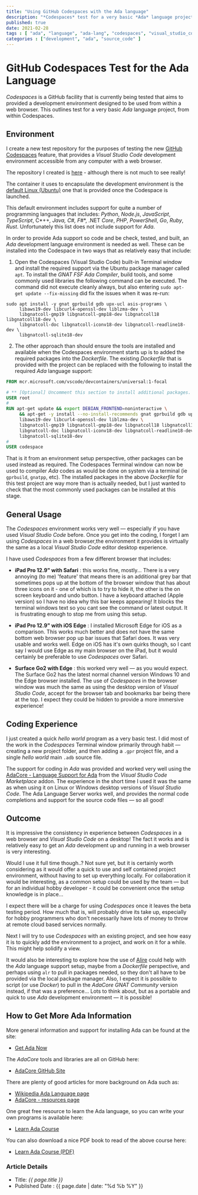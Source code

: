 ```yaml
---
title: "Using GitHub Codespaces with the Ada language"
description: "*Codespaces* test for a very basic *Ada* language project." 
published: true
date: 2021-02-28
tags : [ "ada", "language", "ada-lang", "codespaces", "visual_studio_code", "source_code" ]
categories : ["development", "ada", "source_code" ]
---
```

# GitHub Codespaces Test for the Ada Language

*Codespaces* is a GitHub facility that is currently being tested that aims to provided a development environment designed to be used from within a web browser. This outlines test for a very basic *Ada* language project, from within Codespaces.  

## Environment

I create a new test repository for the purposes of testing the new [GitHub Codespaces](https://github.com/features/codespaces) feature, that provides a *Visual Studio Code* development environment accessible from any computer with a web browser. 

The repository I created is [here](https://github.com/wiremoons/codespace-test-ada) - although there is not much to see really!

The container it uses to encapsulate the development environment is the [default Linux (Ubuntu)](https://github.com/microsoft/vscode-dev-containers/tree/v0.159.0/containers/codespaces-linux) one that is provided once the Codespace is launched.

This default environment includes support for quite a number of programming languages that includes: *Python*, *Node.js*, *JavaScript*, *TypeScript*, C*++*, *Java*, C*#*, F*#*, .NET *Core*, *PHP*, *PowerShell*, *Go*, *Ruby*, *Rust*. Unfortunately this list does not include support for *Ada*.

In order to provide Ada support so code and be check, tested, and built, an *Ada* development language environment is needed as well. These can be installed into the Codespace in two ways that as relatively easy that include:

1. Open the Codespaces (Visual Studio Code) built-in Terminal window and install the required support via the Ubuntu package manager called `apt`. To install the *GNAT FSF Ada Compiler*, build tools, and some commonly used libraries the following command can be executed. The command did not execute cleanly always, but also entering `sudo apt-get update --fix-missing` did fix the issues when it was re-run:

```shell
sudo apt install -y gnat gprbuild gdb upx-ucl asis-programs \
     libaws19-dev libcurl4-openssl-dev liblzma-dev \
     libgnatcoll-gmp19 libgnatcoll-gmp18-dev libgnatcoll18 libgnatcoll18-dev \
     libgnatcoll-doc libgnatcoll-iconv18-dev libgnatcoll-readline18-dev \
     libgnatcoll-sqlite18-dev
```

2. The other approach than should ensure the tools are installed and available when the Codespaces environment starts up is to added the required packages into the *Dockerfile*. The existing *Dockerfile* that is provided with the project can be replaced with the following to install the required *Ada* language support:

```dockerfile
FROM mcr.microsoft.com/vscode/devcontainers/universal:1-focal

# ** [Optional] Uncomment this section to install additional packages. **
USER root
#
RUN apt-get update && export DEBIAN_FRONTEND=noninteractive \
     && apt-get -y install --no-install-recommends gnat gprbuild gdb upx-ucl asis-programs \
     libaws19-dev libcurl4-openssl-dev liblzma-dev \
     libgnatcoll-gmp19 libgnatcoll-gmp18-dev libgnatcoll18 libgnatcoll18-dev \
     libgnatcoll-doc libgnatcoll-iconv18-dev libgnatcoll-readline18-dev \
     libgnatcoll-sqlite18-dev
#
USER codespace
```

That is it from an environment setup perspective, other packages can be used instead as required. The Codespaces Terminal window can now be used to compiler *Ada* codes as would be done on system via a terminal (ie `gprbuild`, `gnatpp`, etc). The installed packages in the above *Dockerfile* for this test project are way more than is actually needed, but I just wanted to check that the most commonly used packages can be installed at this stage.


## General Usage

The *Codespaces* environment works very well &mdash; especially if you have used *Visual Studio Code* before. Once you get into the coding, I forget I am using *Codespaces* in a web browser,the environment it provides is virtually the same as a local *Visual Studio Code* editor desktop experience. 

I have used *Codespaces* from a few different browser that includes:

* **iPad Pro 12.9" with Safari** : this works fine, mostly... There is a very annoying (to me) 'feature' that means there is an additional grey bar that sometimes pops up at the bottom of the browser window that has about three icons on it - one of which is to try to hide it, the other is the on screen keyboard and undo button. I have a keyboard attached (Apple version) so I have no idea why this bar keeps appearing! It blocks the terminal windows text so you cant see the command or latest output. It is frustrating enough to stop me from using this setup.

* **iPad Pro 12.9" with iOS Edge** : I installed Microsoft Edge for iOS as a comparison. This works much better and does not have the same bottom web browser pop up bar issues that Safari does. It was very usable and works well. Edge on iOS has it's own quirks though, so I cant say I would use Edge as my main browser on the iPad, but it would certainly be preferable to use *Codespaces* over Safari.

* **Surface Go2 with Edge** : this worked very well &mdash; as you would expect. The Surface Go2 has the latest normal channel version Windows 10 and the Edge browser installed. The use of *Codespaces* in the browser window was much the same as using the desktop version of *Visual Studio Code*, accept for the browser tab and bookmarks bar being there at the top. I expect they could be hidden to provide a more immersive experience!


## Coding Experience

I just created a quick *hello world* program as a very basic test. I did most of the work in the *Codespaces* Terminal window primarily through habit &mdash; creating a new project folder, and then adding a `.gpr` project file, and a single *hello world* main `.adb` source file.

The support for coding in *Ada* was provided and worked very well using the [AdaCore - Language Support for Ada](https://marketplace.visualstudio.com/items?itemName=AdaCore.ada) from the *Visual Studio Code Marketplace* addon. The experience in the short time I used it was the same as when using it on Linux or Windows desktop versions of *Visual Studio Code*. The Ada Language Server works well, and provides the normal code completions and support for the source code files &mdash; so all good!


## Outcome

It is impressive the consistency in experience between *Codespaces* in a web browser and *Visual Studio Code* on a desktop!  The fact it works and is relatively easy to get an *Ada* development up and running in a web browser is very interesting.

Would I use it full time though..?  Not sure yet, but it is certainly worth considering as it would offer a quick to use and self contained project environment, without having to set up everything locally. For collaboration it would be interesting, as a common setup could be used by the team &mdash; but for an individual hobby developer - it could be convenient once the setup knowledge is in place...

I expect there will be a charge for using *Codespaces* once it leaves the beta testing period. How much that is, will probably drive its take up, especially for hobby programmers who don't necessarily have lots of money to throw at remote cloud based services normally.

Next I will try to use *Codespaces* with an existing project, and see how easy it is to quickly add the environment to a project, and work on it for a while. This might help solidify a view.

It would also be interesting to explore how the use of [Alire](https://alire.ada.dev/) could help with the *Ada* language support setup, maybe from a *Dockerfile* perspective, and perhaps using `alr` to pull in packages needed, so they don't all have to be provided via the local package manager. Also, I expect it is possible to script (or use *Docker*) to pull in the *AdaCore GNAT Community* version instead, if that was a preference...  Lots to think about, but as a portable and quick to use *Ada* development environment &mdash; it is possible!


## How to Get More Ada Information

More general information and support for installing Ada can be found at the site:

- [Get Ada Now](http://www.getadanow.com)

The *AdaCore* tools and libraries are all on GitHub here:

- [AdaCore GitHub Site](https://github.com/AdaCore)
    
There are plenty of good articles for more background on Ada such as:

- [Wikipedia Ada Language page](https://en.wikipedia.org/wiki/Ada_(programming_language))    
- [AdaCore - resources page](https://www.adacore.com/resources)

One great free resource to learn the Ada language, so you can write your own programs is available here:

- [Learn Ada Course](https://learn.adacore.com/courses/intro-to-ada/index.html)

You can also download a nice PDF book to read of the above course here:

- [Learn Ada Course (PDF)](https://learn.adacore.com/pdf_books/courses/intro-to-ada.pdf)


### Article Details

- Title: *{{ page.title }}*
- Published Date : {{ page.date | date: "%d %b %Y" }}
